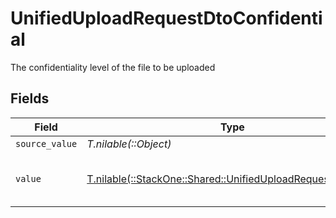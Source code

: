 # UnifiedUploadRequestDtoConfidential

The confidentiality level of the file to be uploaded


## Fields

| Field                                                                                                              | Type                                                                                                               | Required                                                                                                           | Description                                                                                                        | Example                                                                                                            |
| ------------------------------------------------------------------------------------------------------------------ | ------------------------------------------------------------------------------------------------------------------ | ------------------------------------------------------------------------------------------------------------------ | ------------------------------------------------------------------------------------------------------------------ | ------------------------------------------------------------------------------------------------------------------ |
| `source_value`                                                                                                     | *T.nilable(::Object)*                                                                                              | :heavy_minus_sign:                                                                                                 | N/A                                                                                                                | public                                                                                                             |
| `value`                                                                                                            | [T.nilable(::StackOne::Shared::UnifiedUploadRequestDtoValue)](../../models/shared/unifieduploadrequestdtovalue.md) | :heavy_minus_sign:                                                                                                 | Whether the file is confidential or not                                                                            | true                                                                                                               |